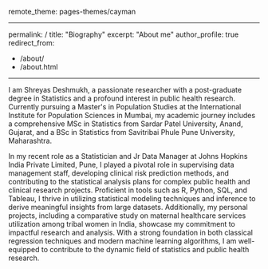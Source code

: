 remote_theme: pages-themes/cayman

---
permalink: /
title: "Biography"
excerpt: "About me"
author_profile: true
redirect_from: 
  - /about/
  - /about.html
---

I am Shreyas Deshmukh, a passionate researcher with a post-graduate degree in Statistics and a profound interest in public health research. Currently pursuing a Master's in Population Studies at the International Institute for Population Sciences in Mumbai, my academic journey includes a comprehensive MSc in Statistics from Sardar Patel University, Anand, Gujarat, and a BSc in Statistics from Savitribai Phule Pune University, Maharashtra.

In my recent role as a Statistician and Jr Data Manager at Johns Hopkins India Private Limited, Pune, I played a pivotal role in supervising data management staff, developing clinical risk prediction methods, and contributing to the statistical analysis plans for complex public health and clinical research projects. Proficient in tools such as R, Python, SQL, and Tableau, I thrive in utilizing statistical modeling techniques and inference to derive meaningful insights from large datasets. Additionally, my personal projects, including a comparative study on maternal healthcare services utilization among tribal women in India, showcase my commitment to impactful research and analysis. With a strong foundation in both classical regression techniques and modern machine learning algorithms, I am well-equipped to contribute to the dynamic field of statistics and public health research.
